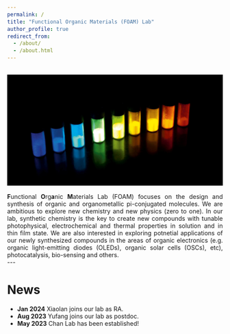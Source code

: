 ```yaml
---
permalink: /
title: "Functional Organic Materials (FOAM) Lab"
author_profile: true
redirect_from: 
  - /about/
  - /about.html
---
```

<br/> <img src='/images/figure4.jpg'>

<div style="text-align: justify">
   <b>F</b>unctional <b>O</b>rg<b>a</b>nic <b>M</b>aterials Lab (FOAM) focuses on the design and synthesis of organic and organometallic pi-conjugated molecules. We are ambitious to explore new chemistry and new physics (zero to one). In our lab, synthetic chemistry is the key to create new compounds with tunable photophysical, electrochemical and thermal properties in solution and in thin film state. We are also interested in exploring potnetial applications of our newly synthesized compounds in the areas of organic electronics (e.g. organic light-emitting diodes (OLEDs), organic solar cells (OSCs), etc), photocatalysis, bio-sensing and others.
</div>
---

News
======
* **Jan 2024**      Xiaolan joins our lab as RA.
* **Aug 2023**     Yufang joins our lab as postdoc.
* **May 2023**     Chan Lab has been established!




